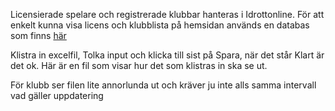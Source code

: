 Licensierade spelare och registrerade klubbar hanteras i Idrottonline. För att enkelt kunna visa licens och klubblista på 
hemsidan används en databas som finns [här](http://www.discgolfresultat.se/Login.aspx?ReturnUrl=%2fadmin%2fSFFPlayers.aspx)

Klistra in excelfil, Tolka input och klicka till sist på Spara, när det står Klart är det ok.
Här är en fil som visar hur det som klistras in ska se ut.

För klubb ser filen lite annorlunda ut och kräver ju inte alls samma intervall vad gäller uppdatering 
